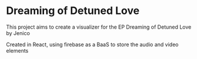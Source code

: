 # Dreaming of Detuned Love

This project aims to create a visualizer for the EP Dreaming of Detuned Love by Jenico

Created in React, using firebase as a BaaS to store the audio and video elements
